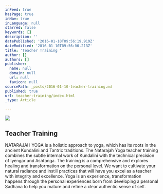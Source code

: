 ```yaml
---
inFeed: true
hasPage: true
inNav: true
inLanguage: null
starred: false
keywords: []
description: ''
datePublished: '2016-01-10T09:56:19.919Z'
dateModified: '2016-01-10T09:56:06.213Z'
title: 'Teacher Training '
author: []
authors: []
publisher:
  name: null
  domain: null
  url: null
  favicon: null
sourcePath: _posts/2016-01-10-teacher-training.md
published: true
url: teacher-training/index.html
_type: Article

---
```

![](https://the-grid-user-content.s3-us-west-2.amazonaws.com/d53754de-f3ea-44cb-ae29-09f83fef3ce1.jpg)

## Teacher Training 

NATARAJAH YOGA is a holistic approach to yoga, which has its roots in the ancient Kundalini and Tantric traditions. The Natarajah Yoga teacher training combines the subtle internal work of Kundalini with the technical precision of Iyengar and Ashtanga. The training is a comprehensive and explores healing and transformation on the personal level. We want to cultivate your natural radiance and instill practices that will have you excel as a teacher with integrity and excellence. Yoga is an experience, transformation happens through the personal  experiences born from developing a personal Sadhana to help you mature and refine a clear authentic sense of self.